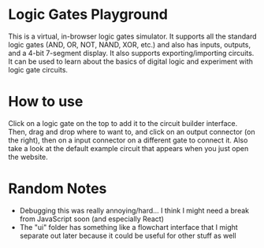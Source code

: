 # Logic Gates Playground

This is a virtual, in-browser logic gates simulator. It supports all the standard logic gates (AND, OR, NOT, NAND, XOR, etc.) and also has inputs, outputs, and a 4-bit 7-segment display. It also supports exporting/importing circuits. It can be used to learn about the basics of digital logic and experiment with logic gate circuits.

# How to use

Click on a logic gate on the top to add it to the circuit builder interface. Then, drag and drop where to want to, and click on an output connector (on the right), then on a input connector on a different gate to connect it. Also take a look at the default example circuit that appears when you just open the website.

# Random Notes

- Debugging this was really annoying/hard... I think I might need a break from JavaScript soon (and especially React)
- The "ui" folder has something like a flowchart interface that I might separate out later because it could be useful for other stuff as well
